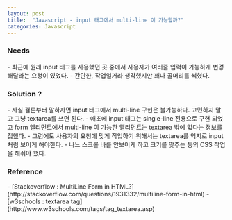 ```yaml
---
layout: post
title:  "Javascript - input 태그에서 multi-line 이 가능할까?"
categories: Javascript
---
```


<h3>Needs</h3>
- 최근에 원래 input 태그를 사용했던 곳 중에서 사용자가 여러줄 입력이 가능하게 변경해달라는 요청이 있었다.
- 간단한, 작업일거라 생각했지만 꽤나 골머리를 썩혔다.


<h3>Solution ?</h3>
- 사실 결론부터 말하자면 input 태그에서 multi-line 구현은 불가능하다. 고민하지 말고 그냥 textarea를 쓰면 된다. 
- 애초에 input 태그는 single-line 전용으로 구현 되었고 form 엘리먼트에서 multi-line 이 가능한 엘리먼트는 textarea 밖에 없다는 졍보를 접했다.
- 그럼에도 사용자의 요청에 맞게 작업하기 위해서는 textarea를 억지로 input 처럼 보이게 해야한다. 
- 나느 스크롤 바를 안보이게 하고 크기를 맞추는 등의 CSS 작업을 해줘야 했다.


<h3>Reference</h3>
- [Stackoverflow : MultiLine Form in HTML?](http://stackoverflow.com/questions/1931332/multiline-form-in-html)
- [w3schools : textarea tag](http://www.w3schools.com/tags/tag_textarea.asp)

